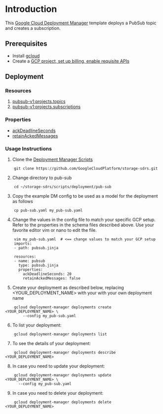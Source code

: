 # Introduction


This [Google Cloud Deployment Manager](https://cloud.google.com/deployment-manager/overview) template
deploys a PubSub topic and creates a subscription.


## Prerequisites
- Install [gcloud](https://cloud.google.com/sdk)
- Create a [GCP project, set up billing, enable requisite APIs](../project/README.md)


## Deployment

### Resources

1. [pubsub-v1:projects.topics](https://cloud.google.com/pubsub/docs/reference/rest/v1/projects.topics)
2. [pubsub-v1:projects.subscriptions](https://cloud.google.com/pubsub/docs/reference/rest/v1/projects.subscriptions)


### Properties


- [ackDeadlineSeconds](https://cloud.google.com/pubsub/docs/reference/rest/v1/projects.subscriptions/create)
- [retainAckedMessages](https://cloud.google.com/pubsub/docs/reference/rest/v1/projects.subscriptions/create)



### Usage Instructions


1. Clone the [Deployment Manager Scripts](https://github.com/GoogleCloudPlatform/storage-sdrs.git)

```shell
    git clone https://github.com/GoogleCloudPlatform/storage-sdrs.git
```

2. Change directory to pub-sub

```shell
    cd ~/storage-sdrs/scripts/deployment/pub-sub
```

3. Copy the example DM config to be used as a model for the deployment as follows

```shell
    cp pub-sub.yaml my_pub-sub.yaml
```

4. Change the values in the config file to match your specific GCP setup.
   Refer to the properties in the schema files described above. Use your favorite
   editor vim or nano to edit the file.

```shell
    vim my_pub-sub.yaml  # <== change values to match your GCP setup
    imports:
    - path: pubsub.jinja

    resources:
    - name: pubsub
      type: pubsub.jinja
      properties:
        ackDeadlineSeconds: 20
        retainAckedMessages: false
```


5. Create your deployment as described below, replacing <YOUR_DEPLOYMENT_NAME>
   with your with your own deployment name

```shell
    gcloud deployment-manager deployments create <YOUR_DEPLOYMENT_NAME> \
        --config my_pub-sub.yaml
```

6. To list your deployment:

```shell
    gcloud deployment-manager deployments list
```

7. To see the details of your deployment:

```shell
    gcloud deployment-manager deployments describe <YOUR_DEPLOYMENT_NAME>
```

8. In case you need to update your deployment:

```shell
    gcloud deployment-manager deployments update <YOUR_DEPLOYMENT_NAME> \
      --config my_pub-sub.yaml  

```

9. In case you need to delete your deployment:

```shell
    gcloud deployment-manager deployments delete <YOUR_DEPLOYMENT_NAME>
```
